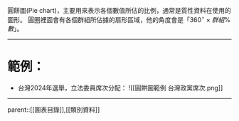 圓餅圖(Pie chart)，主要用來表示各個數值所佔的比例，通常是質性資料在使用的圖形。
圓圈裡面會有各個群組所佔據的扇形區域，他的角度會是「$360^\circ \times 群組\%數$」。
- - -
# 範例：
- 台灣2024年選舉，立法委員席次分配：
![[圓餅圖範例 台灣政黨席次.png]]
- - -
parent::[[圖表目錄]],[[類別資料]]